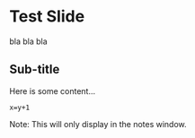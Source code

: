 # Test Slide

bla bla bla

## Sub-title

Here is some content...

```shell
x=y+1
```

Note:
This will only display in the notes window.
